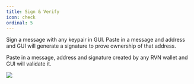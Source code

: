 ```yaml
---
title: Sign & Verify
icon: check
ordinal: 5
---
```


Sign a message with any keypair in GUI. Paste in a message and address and GUI will generate a signature to prove ownership of that address.

Paste in a message, address and signature created by any RVN wallet and GUI will validate it.

![](/images/gui3.png)
